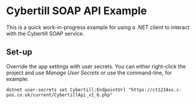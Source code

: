 # Cybertill SOAP API Example

This is a quick work-in-progress example for using a .NET client to interact with the Cybertill SOAP service.

## Set-up

Override the app settings with user secrets. You can either right-click the project and use *Manage User Secrets* or use the command-line, for example:

```
dotnet user-secrets set Cybertill:EndpointUrl "https://ct1234xx.c-pos.co.uk/current/CybertillApi_v1_6.php"
```